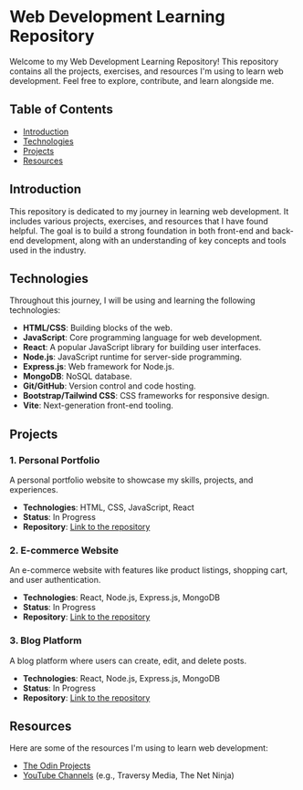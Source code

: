 # Web Development Learning Repository

Welcome to my Web Development Learning Repository! This repository contains all the projects, exercises, and resources I'm using to learn web development. Feel free to explore, contribute, and learn alongside me.

## Table of Contents

- [Introduction](#introduction)
- [Technologies](#technologies)
- [Projects](#projects)
- [Resources](#resources)

## Introduction

This repository is dedicated to my journey in learning web development. It includes various projects, exercises, and resources that I have found helpful. The goal is to build a strong foundation in both front-end and back-end development, along with an understanding of key concepts and tools used in the industry.

## Technologies

Throughout this journey, I will be using and learning the following technologies:

- **HTML/CSS**: Building blocks of the web.
- **JavaScript**: Core programming language for web development.
- **React**: A popular JavaScript library for building user interfaces.
- **Node.js**: JavaScript runtime for server-side programming.
- **Express.js**: Web framework for Node.js.
- **MongoDB**: NoSQL database.
- **Git/GitHub**: Version control and code hosting.
- **Bootstrap/Tailwind CSS**: CSS frameworks for responsive design.
- **Vite**: Next-generation front-end tooling.

## Projects

### 1. Personal Portfolio

A personal portfolio website to showcase my skills, projects, and experiences.

- **Technologies**: HTML, CSS, JavaScript, React
- **Status**: In Progress
- **Repository**: [Link to the repository](#)

### 2. E-commerce Website

An e-commerce website with features like product listings, shopping cart, and user authentication.

- **Technologies**: React, Node.js, Express.js, MongoDB
- **Status**: In Progress
- **Repository**: [Link to the repository](#)

### 3. Blog Platform

A blog platform where users can create, edit, and delete posts.

- **Technologies**: React, Node.js, Express.js, MongoDB
- **Status**: In Progress
- **Repository**: [Link to the repository](#)

## Resources

Here are some of the resources I'm using to learn web development:
- [The Odin Projects](https://www.theodinproject.com/)
- [YouTube Channels](https://www.youtube.com/) (e.g., Traversy Media, The Net Ninja)


